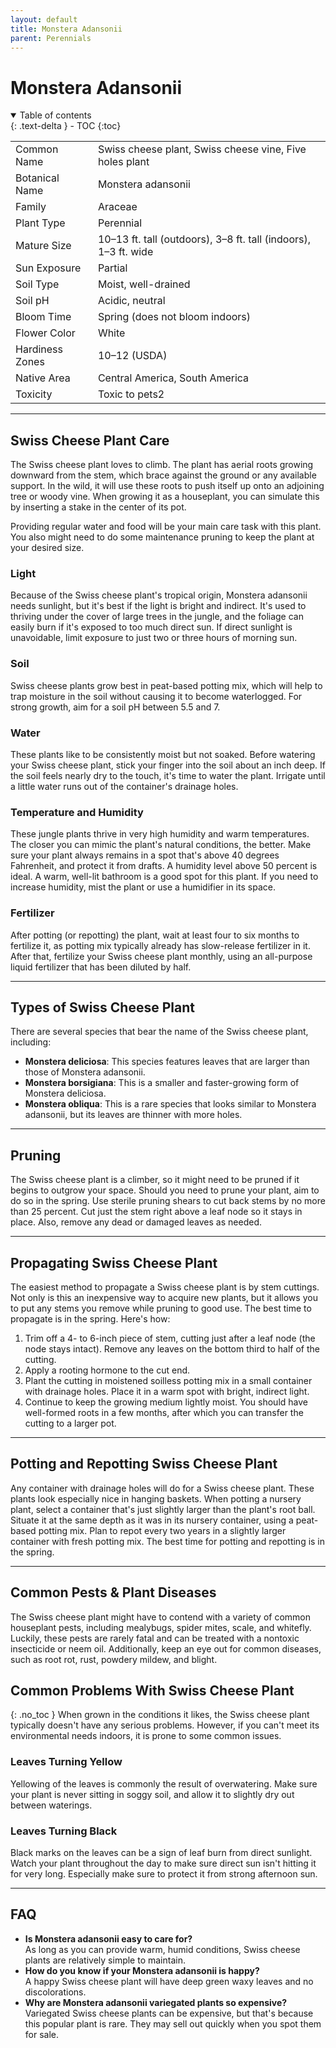 ```yaml
---
layout: default
title: Monstera Adansonii
parent: Perennials
---
```


# Monstera Adansonii
<details open markdown="block">
  <summary>
    Table of contents
  </summary>
  {: .text-delta }
- TOC
{:toc}
</details>



|                 |                                                                 |
|-----------------|-----------------------------------------------------------------|
| Common Name     | Swiss cheese plant, Swiss cheese vine, Five holes plant         |
| Botanical Name  | Monstera adansonii                                              |
| Family          | Araceae                                                         |
| Plant Type      | Perennial                                                       |
| Mature Size     | 10–13 ft. tall (outdoors), 3–8 ft. tall (indoors), 1–3 ft. wide |
| Sun Exposure    | Partial                                                         |
| Soil Type       | Moist, well-drained                                             |
| Soil pH         | Acidic, neutral                                                 |
| Bloom Time      | Spring (does not bloom indoors)                                 |
| Flower Color    | White                                                           |
| Hardiness Zones | 10–12 (USDA)                                                    |
| Native Area     | Central America, South America                                  |
| Toxicity        | Toxic to pets2                                                  |

***

## Swiss Cheese Plant Care
The Swiss cheese plant loves to climb. The plant has aerial roots growing downward from the stem, which brace against the ground or any available support. In the wild, it will use these roots to push itself up onto an adjoining tree or woody vine. When growing it as a houseplant, you can simulate this by inserting a stake in the center of its pot.

Providing regular water and food will be your main care task with this plant. You also might need to do some maintenance pruning to keep the plant at your desired size.

### Light
Because of the Swiss cheese plant's tropical origin, Monstera adansonii needs sunlight, but it's best if the light is bright and indirect. It's used to thriving under the cover of large trees in the jungle, and the foliage can easily burn if it's exposed to too much direct sun. If direct sunlight is unavoidable, limit exposure to just two or three hours of morning sun.

### Soil
Swiss cheese plants grow best in peat-based potting mix, which will help to trap moisture in the soil without causing it to become waterlogged. For strong growth, aim for a soil pH between 5.5 and 7.

### Water
These plants like to be consistently moist but not soaked. Before watering your Swiss cheese plant, stick your finger into the soil about an inch deep. If the soil feels nearly dry to the touch, it's time to water the plant. Irrigate until a little water runs out of the container's drainage holes.

### Temperature and Humidity
These jungle plants thrive in very high humidity and warm temperatures. The closer you can mimic the plant's natural conditions, the better. Make sure your plant always remains in a spot that's above 40 degrees Fahrenheit, and protect it from drafts. A humidity level above 50 percent is ideal. A warm, well-lit bathroom is a good spot for this plant. If you need to increase humidity, mist the plant or use a humidifier in its space.

### Fertilizer
After potting (or repotting) the plant, wait at least four to six months to fertilize it, as potting mix typically already has slow-release fertilizer in it. After that, fertilize your Swiss cheese plant monthly, using an all-purpose liquid fertilizer that has been diluted by half.

***

## Types of Swiss Cheese Plant
There are several species that bear the name of the Swiss cheese plant, including:
* **Monstera deliciosa**: This species features leaves that are larger than those of Monstera adansonii.
* **Monstera borsigiana**: This is a smaller and faster-growing form of Monstera deliciosa.
* **Monstera obliqua**: This is a rare species that looks similar to Monstera adansonii, but its leaves are thinner with more holes.

***

## Pruning
The Swiss cheese plant is a climber, so it might need to be pruned if it begins to outgrow your space. Should you need to prune your plant, aim to do so in the spring. Use sterile pruning shears to cut back stems by no more than 25 percent. Cut just the stem right above a leaf node so it stays in place. Also, remove any dead or damaged leaves as needed.

***

## Propagating Swiss Cheese Plant
The easiest method to propagate a Swiss cheese plant is by stem cuttings. Not only is this an inexpensive way to acquire new plants, but it allows you to put any stems you remove while pruning to good use. The best time to propagate is in the spring. Here's how:
1. Trim off a 4- to 6-inch piece of stem, cutting just after a leaf node (the node stays intact). Remove any leaves on the bottom third to half of the cutting.
2. Apply a rooting hormone to the cut end.
3. Plant the cutting in moistened soilless potting mix in a small container with drainage holes. Place it in a warm spot with bright, indirect light.
4. Continue to keep the growing medium lightly moist. You should have well-formed roots in a few months, after which you can transfer the cutting to a larger pot.

***

## Potting and Repotting Swiss Cheese Plant
Any container with drainage holes will do for a Swiss cheese plant. These plants look especially nice in hanging baskets. When potting a nursery plant, select a container that's just slightly larger than the plant's root ball. Situate it at the same depth as it was in its nursery container, using a peat-based potting mix. Plan to repot every two years in a slightly larger container with fresh potting mix. The best time for potting and repotting is in the spring.

***

## Common Pests & Plant Diseases
The Swiss cheese plant might have to contend with a variety of common houseplant pests, including mealybugs, spider mites, scale, and whitefly. Luckily, these pests are rarely fatal and can be treated with a nontoxic insecticide or neem oil. Additionally, keep an eye out for common diseases, such as root rot, rust, powdery mildew, and blight.

## Common Problems With Swiss Cheese Plant
{: .no_toc }
When grown in the conditions it likes, the Swiss cheese plant typically doesn't have any serious problems. However, if you can't meet its environmental needs indoors, it is prone to some common issues.

### Leaves Turning Yellow
Yellowing of the leaves is commonly the result of overwatering. Make sure your plant is never sitting in soggy soil, and allow it to slightly dry out between waterings.

### Leaves Turning Black
Black marks on the leaves can be a sign of leaf burn from direct sunlight. Watch your plant throughout the day to make sure direct sun isn't hitting it for very long. Especially make sure to protect it from strong afternoon sun.

***

## FAQ
* **Is Monstera adansonii easy to care for?**<br>
As long as you can provide warm, humid conditions, Swiss cheese plants are relatively simple to maintain.
* **How do you know if your Monstera adansonii is happy?**<br>
A happy Swiss cheese plant will have deep green waxy leaves and no discolorations.
* **Why are Monstera adansonii variegated plants so expensive?**<br>
Variegated Swiss cheese plants can be expensive, but that's because this popular plant is rare. They may sell out quickly when you spot them for sale.
